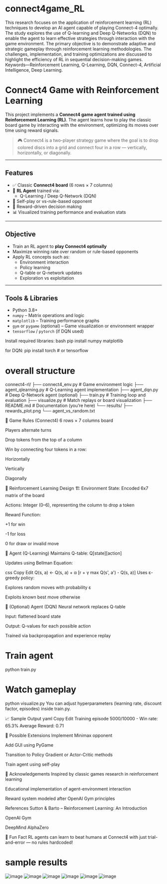# connect4game_RL
This research focuses on the application of reinforcement learning (RL) techniques to develop an AI agent capable of playing Connect-4 optimally. The study explores the use of Q-learning and Deep Q-Networks (DQN) to enable the agent to learn effective strategies through interaction with the game environment. The primary objective is to demonstrate adaptive and strategic gameplay through reinforcement learning methodologies. The challenges, implementation, and training optimizations are discussed to highlight the efficiency of RL in sequential decision-making games.
Keywords—Reinforcement Learning, Q-Learning, DQN, Connect-4, Artificial Intelligence, Deep Learning.
#  Connect4 Game with Reinforcement Learning

This project implements a **Connect4 game agent trained using Reinforcement Learning (RL)**. The agent learns how to play the classic board game by interacting with the environment, optimizing its moves over time using reward signals.

> 🎮 Connect4 is a two-player strategy game where the goal is to drop colored discs into a grid and connect four in a row — vertically, horizontally, or diagonally.

---

##  Features

- ✅ Classic **Connect4 board** (6 rows × 7 columns)
- 🧠 **RL Agent** trained via:
  - Q-Learning / Deep Q-Network (DQN)
- 🧪 Self-play or vs-rule-based opponent
- 🎯 Reward-driven decision making
- 📊 Visualized training performance and evaluation stats

---

##  Objective

- Train an RL agent to **play Connect4 optimally**
- Maximize winning rate over random or rule-based opponents
- Apply RL concepts such as:
  - Environment interaction
  - Policy learning
  - Q-table or Q-network updates
  - Exploration vs exploitation

---

##  Tools & Libraries

- Python 3.8+
- `numpy` – Matrix operations and logic
- `matplotlib` – Training performance graphs
- `gym` or `pygame` (optional) – Game visualization or environment wrapper
- `tensorflow` / `pytorch` (if DQN used)

Install required libraries:
bash
pip install numpy matplotlib

for DQN:  pip install torch  # or tensorflow

# overall structure
connect4-rl/
├── connect4_env.py              # Game environment logic
├── agent_qlearning.py           # Q-Learning agent implementation
├── agent_dqn.py                 # Deep Q-Network agent (optional)
├── train.py                     # Training loop and evaluation
├── visualize.py                 # Match replays or board visualization
├── README.md                    # Documentation (you’re here)
└── results/
    ├── rewards_plot.png
    └── agent_vs_random.txt


🎲 Game Rules (Connect4)
6 rows × 7 columns board

Players alternate turns

Drop tokens from the top of a column

Win by connecting four tokens in a row:

Horizontally

Vertically

Diagonally

🤖 Reinforcement Learning Design
🏗 Environment
State: Encoded 6x7 matrix of the board

Actions: Integer (0–6), representing the column to drop a token

Reward Function:

+1 for win

-1 for loss

0 for draw or invalid move

🧠 Agent (Q-Learning)
Maintains Q-table: Q[state][action]

Updates using Bellman Equation:

css
Copy
Edit
Q(s, a) ← Q(s, a) + α [r + γ max Q(s', a') - Q(s, a)]
Uses ε-greedy policy:

Explores random moves with probability ε

Exploits known best move otherwise

🧠 (Optional) Agent (DQN)
Neural network replaces Q-table

Input: flattened board state

Output: Q-values for each possible action

Trained via backpropagation and experience replay


# Train agent
python train.py

# Watch gameplay
python visualize.py
You can adjust hyperparameters (learning rate, discount factor, episodes) inside train.py.

📈 Sample Output
yaml
Copy
Edit
Training episode 5000/10000 - Win rate: 65.3%
Average Reward: 0.71

🚀 Possible Extensions
Implement Minimax opponent

Add GUI using PyGame

Transition to Policy Gradient or Actor-Critic methods

Train agent using self-play

🙌 Acknowledgements
Inspired by classic games research in reinforcement learning

Educational implementation of agent-environment interaction

Reward system modeled after OpenAI Gym principles

 References
Sutton & Barto – Reinforcement Learning: An Introduction

OpenAI Gym

DeepMind AlphaZero

🤖 Fun Fact
RL agents can learn to beat humans at Connect4 with just trial-and-error — no rules hardcoded!

# sample results
![image](https://github.com/user-attachments/assets/8b99e678-e652-4f93-8bfb-50cf9d3f368b)
![image](https://github.com/user-attachments/assets/fa900e96-c7f0-49ad-80d7-c7cff163180f)
![image](https://github.com/user-attachments/assets/d1e33d3f-f5a8-4392-b35d-a04c5547a6d7)
![image](https://github.com/user-attachments/assets/7853dca8-a9bc-4e78-b30a-62272c7a8a4b)
![image](https://github.com/user-attachments/assets/87dea410-cc98-4d96-a474-14954d6f5979)
![image](https://github.com/user-attachments/assets/b00fddd5-8599-446d-82a9-784ffd9f53a9)




